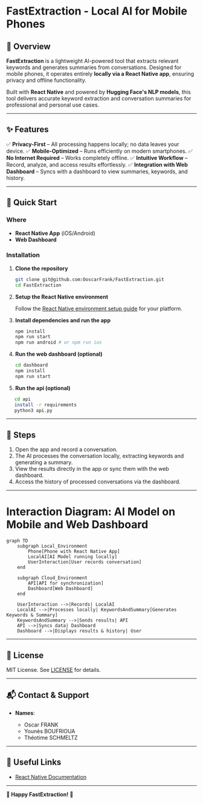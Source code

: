 # **FastExtraction - Local AI for Mobile Phones**

## **📌 Overview**

**FastExtraction** is a lightweight AI-powered tool that extracts relevant keywords and generates summaries from conversations. Designed for mobile phones, it operates entirely **locally via a React Native app**, ensuring privacy and offline functionality.

Built with **React Native** and powered by **Hugging Face's NLP models**, this tool delivers accurate keyword extraction and conversation summaries for professional and personal use cases.

---

## **✨ Features**

✅ **Privacy-First** – All processing happens locally; no data leaves your device.
✅ **Mobile-Optimized** – Runs efficiently on modern smartphones.
✅ **No Internet Required** – Works completely offline.
✅ **Intuitive Workflow** – Record, analyze, and access results effortlessly.
✅ **Integration with Web Dashboard** – Syncs with a dashboard to view summaries, keywords, and history.

---

## **🚀 Quick Start**

### **Where**

* **React Native App** (iOS/Android)
* **Web Dashboard**

### **Installation**

1. **Clone the repository**

   ```bash
   git clone git@github.com:OoscarFrank/FastExtraction.git
   cd FastExtraction
   ```

2. **Setup the React Native environment**

   Follow the [React Native environment setup guide](https://reactnative.dev/docs/environment-setup) for your platform.

3. **Install dependencies and run the app**

   ```bash
   npm install
   npm run start
   npm run android # or npm run ios
   ```

4. **Run the web dashboard (optional)**

   ```bash
   cd dashboard
   npm install
   npm run start
   ```

5. **Run the api (optional)**
```bash
   cd api
   install -r requirements
   python3 api.py
```

---

## **🔧 Steps**

1. Open the app and record a conversation.
2. The AI processes the conversation locally, extracting keywords and generating a summary.
3. View the results directly in the app or sync them with the web dashboard.
4. Access the history of processed conversations via the dashboard.

---

# Interaction Diagram: AI Model on Mobile and Web Dashboard

```mermaid
graph TD
    subgraph Local_Environment
        Phone[Phone with React Native App]
        LocalAI[AI Model running locally]
        UserInteraction[User records conversation]
    end

    subgraph Cloud_Environment
        API[API for synchronization]
        Dashboard[Web Dashboard]
    end

    UserInteraction -->|Records| LocalAI
    LocalAI -->|Processes locally| KeywordsAndSummary[Generates Keywords & Summary]
    KeywordsAndSummary -->|Sends results| API
    API -->|Syncs data| Dashboard
    Dashboard -->|Displays results & history| User
```

---

## **📜 License**

MIT License. See [LICENSE](LICENSE) for details.

---

## **📬 Contact & Support**

* **Names**:

  * Oscar FRANK
  * Younès BOUFRIOUA
  * Théotime SCHMELTZ

---

## **🔗 Useful Links**

* [React Native Documentation](https://reactnative.dev/)

---

**🎉 Happy FastExtraction!** 🚀
